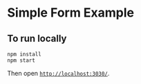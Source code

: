 # Simple Form Example

## To run locally

```
npm install
npm start
```

Then open [`http://localhost:3030/`](http://localhost:3030/).

